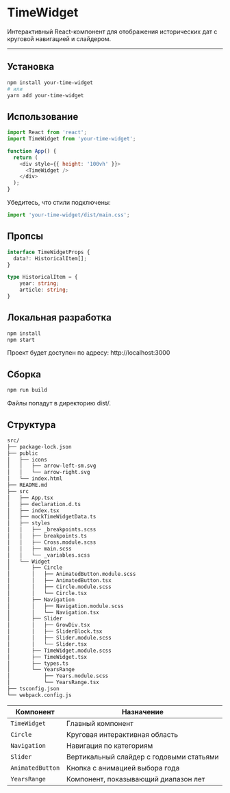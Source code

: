 # TimeWidget

Интерактивный React-компонент для отображения исторических дат с круговой навигацией и слайдером.

---

## Установка

```bash
npm install your-time-widget
# или
yarn add your-time-widget
```
## Использование
```js
import React from 'react';
import TimeWidget from 'your-time-widget';

function App() {
  return (
    <div style={{ height: '100vh' }}>
      <TimeWidget />
    </div>
  );
}
```
Убедитесь, что стили подключены:
```ts
import 'your-time-widget/dist/main.css';
```

## Пропсы
```ts
interface TimeWidgetProps {
  data?: HistoricalItem[];
}

type HistoricalItem = {
    year: string;
    article: string;
}
```
## Локальная разработка
```bash
npm install
npm start
```
Проект будет доступен по адресу: http://localhost:3000
## Сборка
```bash
npm run build
```
Файлы попадут в директорию dist/.
## Структура
```bash
src/
├── package-lock.json
├── public
│   ├── icons
│   │   ├── arrow-left-sm.svg
│   │   └── arrow-right.svg
│   └── index.html
├── README.md
├── src
│   ├── App.tsx
│   ├── declaration.d.ts
│   ├── index.tsx
│   ├── mockTimeWidgetData.ts
│   ├── styles
│   │   ├── _breakpoints.scss
│   │   ├── breakpoints.ts
│   │   ├── Cross.module.scss
│   │   ├── main.scss
│   │   └── _variables.scss
│   └── Widget
│       ├── Circle
│       │   ├── AnimatedButton.module.scss
│       │   ├── AnimatedButton.tsx
│       │   ├── Circle.module.scss
│       │   └── Circle.tsx
│       ├── Navigation
│       │   ├── Navigation.module.scss
│       │   └── Navigation.tsx
│       ├── Slider
│       │   ├── GrowDiv.tsx
│       │   ├── SliderBlock.tsx
│       │   ├── Slider.module.scss
│       │   └── Slider.tsx
│       ├── TimeWidget.module.scss
│       ├── TimeWidget.tsx
│       ├── types.ts
│       └── YearsRange
│           ├── Years.module.scss
│           └── YearsRange.tsx
├── tsconfig.json
└── webpack.config.js
```
| Компонент        | Назначение                               |
|------------------|------------------------------------------|
| `TimeWidget`     | Главный компонент                        |
| `Circle`         | Круговая интерактивная область           |
| `Navigation`     | Навигация по категориям                  |
| `Slider`         | Вертикальный слайдер с годовыми статьями |
| `AnimatedButton` | Кнопка с анимацией выбора года           |
| `YearsRange`     | Компонент, показывающий диапазон лет     |
